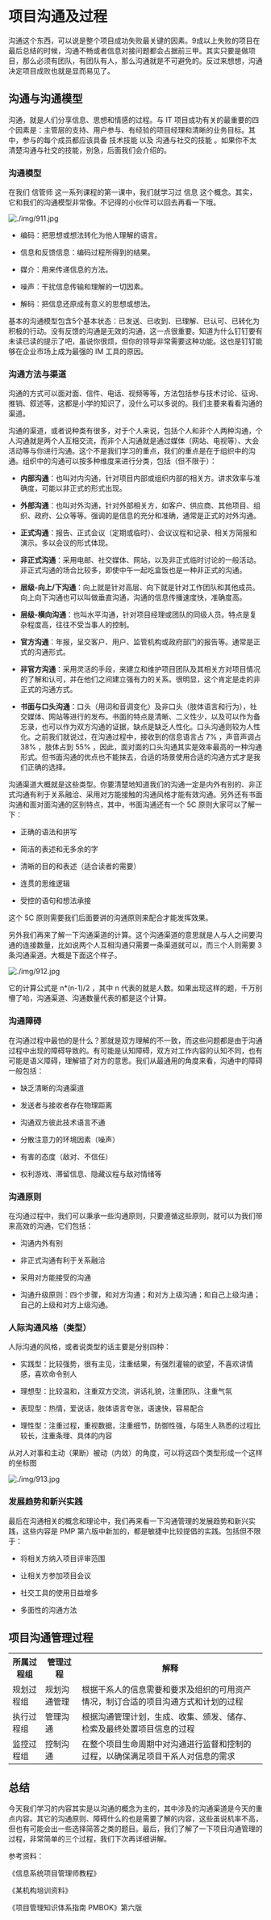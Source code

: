 # 项目沟通及过程

沟通这个东西，可以说是整个项目成功失败最关键的因素。9成以上失败的项目在最后总结的时候，沟通不畅或者信息对接问题都会占据前三甲。其实只要是做项目，那么必须有团队，有团队有人，那么沟通就是不可避免的。反过来想想，沟通决定项目成败也就是显而易见了。

## 沟通与沟通模型

沟通，就是人们分享信息、思想和情感的过程。与 IT 项目成功有关的最重要的四个因素是：主管层的支持、用户参与、有经验的项目经理和清晰的业务目标。其中，参与的每个成员都应该具备 技术技能 以及 沟通与社交的技能 。如果你不太清楚沟通与社交的技能，别急，后面我们会介绍的。

### 沟通模型

在我们 信管师 这一系列课程的第一课中，我们就学习过 信息 这个概念。其实，它和我们的沟通模型非常像。不记得的小伙伴可以回去再看一下哦。

![./img/911.jpg](./img/911.jpg)

- 编码：把思想或想法转化为他人理解的语言。

- 信息和反馈信息：编码过程所得到的结果。

- 媒介：用来传递信息的方法。

- 噪声：干扰信息传输和理解的一切因素。

- 解码：把信息还原成有意义的思想或想法。

基本的沟通模型包含5个基本状态：已发送、已收到、已理解、已认可、已转化为积极的行动。没有反馈的沟通是无效的沟通，这一点很重要。知道为什么钉钉要有未读已读的提示了吧，虽说你很烦，但你的领导非常需要这种功能。这也是钉钉能够在企业市场上成为最强的 IM 工具的原因。

### 沟通方法与渠道

沟通的方式可以面对面、信件、电话、视频等等，方法包括参与技术讨论、征询、推销、叙述等，这都是小学的知识了，没什么可以多说的。我们主要来看看沟通的渠道。

沟通的渠道，或者说种类有很多，对于个人来说，包括个人和非个人两种沟通，个人沟通就是两个人互相交流，而非个人沟通就是通过媒体（网站、电视等）、大会活动等与你进行沟通。这个不是我们学习的重点，我们的重点是在于组织中的沟通。组织中的沟通可以按多种维度来进行分类，包括（但不限于）：

- **内部沟通**：也叫对内沟通，针对项目内部或组织内部的相关方。讲求效率与准确度，可能以非正式的形式出现。

- **外部沟通**：也叫对外沟通，针对外部相关方，如客户、供应商、其他项目、组织、政府、公众等等。强调的是信息的充分和准确，通常是正式的对外沟通。

- **正式沟通**：报告、正式会议（定期或临时）、会议议程和记录、相关方简报和演示。多以会议的形式体现。

- **非正式沟通**：采用电邮、社交媒体、网站，以及非正式临时讨论的一般活动。非正式沟通的场合比较多，即使中午一起吃盒饭也是一种非正式的沟通。

- **层级-向上/下沟通**：向上就是针对高层、向下就是针对工作团队和其他成员。向上向下沟通也可以叫做垂直沟通，沟通的信息传播速度快，准确度高。

- **层级-横向沟通**：也叫水平沟通，针对项目经理或团队的同级人员。特点是复杂程度高，往往不受当事人的控制。

- **官方沟通**：年报，呈交客户、用户、监管机构或政府部门的报告等。通常是正式的沟通形式。

- **非官方沟通**：采用灵活的手段，来建立和维护项目团队及其相关方对项目情况的了解和认可，并在他们之间建立强有力的关系。很明显，这个肯定是走的非正式的沟通方式。

- **书面与口头沟通**：口头（用词和音调变化）及非口头（肢体语言和行为），社交媒体、网站等进行的发布。书面的特点是清晰、二义性少，以及可以作为备忘录，也可以作为双方沟通的证据，缺点是缺乏人性化。口头沟通则较为人性化。之前我们就说过，在沟通过程中，接收到的信息语言占 7% ，声音声调占 38% ，肢体占到 55% ，因此，面对面的口头沟通其实是效率最高的一种沟通形式。但书面沟通的优点也不能抹去，合适的场景使用合适的沟通方式才是我们正确的选择。

沟通渠道大概就是这些类型。你要清楚地知道我们的沟通一定是内外有别的、非正式沟通有利于关系融洽、采用对方能接触的沟通风格才能有效沟通。另外还有书面沟通和面对面沟通的区别特点，其中，书面沟通还有一个 5C 原则大家可以了解一下：

- 正确的语法和拼写

- 简洁的表述和无多余的字

- 清晰的目的和表述（适合读者的需要）

- 连贯的思维逻辑

- 受控的语句和想法承接

这个 5C 原则需要我们后面要讲的沟通原则来配合才能发挥效果。

另外我们再来了解一下沟通渠道的计算。这个沟通渠道的意思就是人与人之间要沟通的连接数量，比如说两个人互相沟通只需要一条渠道就可以，而三个人则需要 3 条沟通渠道。大概是下面这个样子。

![./img/912.jpg](./img/912.jpg)

它的计算公式是 n*(n-1)/2 ，其中 n 代表的就是人数。如果出现这样的题，千万别懵了哈，沟通渠道、沟通数量代表的都是这个计算。

### 沟通障碍

在沟通过程中最怕的是什么？那就是双方理解的不一致，而这些问题都是由于沟通过程中出现的障碍导致的。有可能是认知障碍，双方对工作内容的认知不同，也有可能是语义障碍，理解错了对方的意思。我们从最通用的角度来看，沟通中的障碍一般包括：

- 缺乏清晰的沟通渠道

- 发送者与接收者存在物理距离

- 沟通双方彼此技术语言不通

- 分散注意力的环境因素（噪声）

- 有害的态度（敌对、不信任）

- 权利游戏、滞留信息、隐藏议程与敌对情绪等

### 沟通原则

在沟通过程中，我们可以秉承一些沟通原则，只要遵循这些原则，就可以为我们带来高效的沟通，它们包括：

- 沟通内外有别

- 非正式沟通有利于关系融洽

- 采用对方能接受的沟通

- 沟通升级原则：四个步骤，和对方沟通；和对方上级沟通；和自己上级沟通；自己的上级和对方上级沟通。

### 人际沟通风格（类型）

人际沟通的风格，或者说类型的话主要是分别四种：

- 实践型：比较强势，很有主见，注重结果，有强烈灌输的欲望，不喜欢讲情感，喜欢命令别人

- 理想型：比较温和，注重双方交流，讲话礼貌，注重团队，注重气氛

- 表现型：热情，爱说话，肢体语言夸张，语速快，容易配合

- 理性型：注重过程，重视数据，注重细节，防御性强，与陌生人熟悉的过程比较长，注重条理、具体的内容

从对人对事和主动（果断）被动（内敛）的角度，可以将这四个类型形成一个这样的坐标图

![./img/913.jpg](./img/913.jpg)

### 发展趋势和新兴实践

最后在沟通相关的概念和理论中，我们再来看一下沟通管理的发展趋势和新兴实践，这些内容是 PMP 第六版中新加的，都是敏捷中比较提倡的实践。包括但不限于：

- 将相关方纳入项目评审范围

- 让相关方参加项目会议

- 社交工具的使用日益增多

- 多面性的沟通方法

## 项目沟通管理过程

<table>
    <tr>
        <th>所属过程组</th>
        <th>管理过程</th>
        <th>解释</th>
    </tr>
    <tr>
    <td>规划过程组</td>
        <td>规划沟通管理</td>
        <td>根据干系人的信息需要和要求及组织的可用资产情况，制订合适的项目沟通方式和计划的过程</td>
    </tr>
    <tr>
    <td>执行过程组</td>
        <td>管理沟通</td>
        <td>根据沟通管理计划，生成、收集、颁发、储存、检索及最终处置项目信息的过程</td>
    </tr>
    <tr>
    <td>监控过程组</td>
        <td>控制沟通</td>
        <td>在整个项目生命周期中对沟通进行监督和控制的过程，以确保满足项目干系人对信息的需求</td>
    </tr>
</table>

## 总结

今天我们学习的内容其实是以沟通的概念为主的，其中涉及的沟通渠道是今天的重点内容。其它的沟通原则、障碍什么的也是需要了解的内容，这些虽说机率不高，但也有可能会出一些选择简答之类的题目。最后，我们了解了一下项目沟通管理的过程，非常简单的三个过程，我们下次再详细讲解。

参考资料：

《信息系统项目管理师教程》 

《某机构培训资料》

《项目管理知识体系指南 PMBOK》第六版



